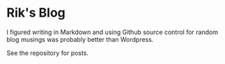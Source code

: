 # Rik's Blog

I figured writing in Markdown and using Github source control for random blog musings was probably better than Wordpress.

See the repository for posts.
